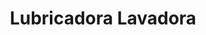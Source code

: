 ---
title: "Lubricadora Lavadora"
url: /guayaquil/lubricadora-lavadora/
shop: reparación de automóviles
---